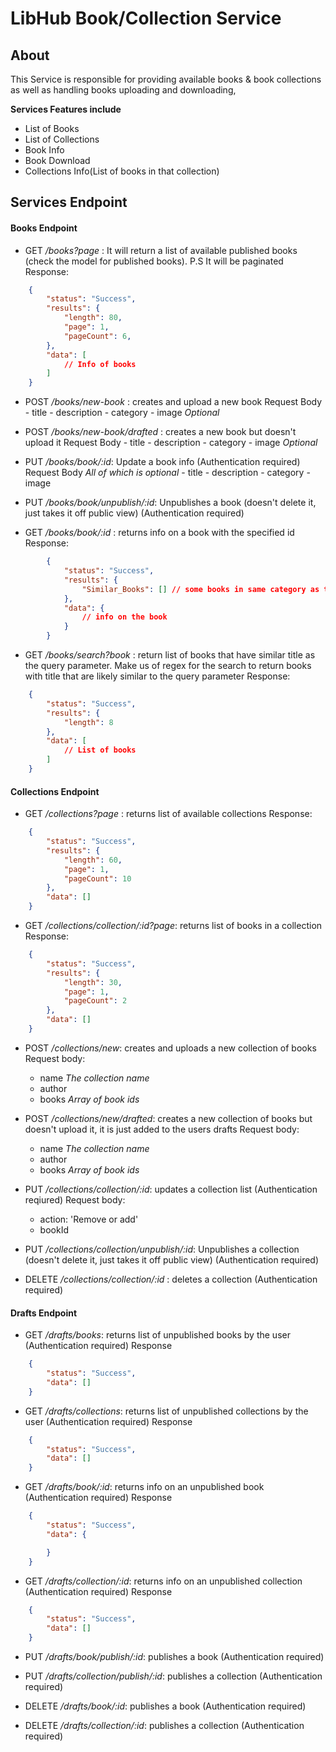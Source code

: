 # LibHub Book/Collection Service

## About
This Service is responsible for providing available books & book collections as well as handling books uploading and downloading, 

**Services Features include**
- List of Books
- List of Collections
- Book Info
- Book Download
- Collections Info(List of books in that collection)

## Services Endpoint

#### Books Endpoint
- GET */books?page* : It will return a list of available published books (check the model for published books). P.S It will be paginated 
	Response:
```json
	{
		"status": "Success",
		"results": {
			"length": 80,
			"page": 1,
			"pageCount": 6,
		}, 
		"data": [
			// Info of books
		]
	}
```

	

- POST */books/new-book* : creates and upload a new book
	Request Body
		- title
		- description
		- category
		- image *Optional*


- POST */books/new-book/drafted* : creates a new book but doesn't upload it
	Request Body
		- title
		- description
		- category
		- image *Optional*


- PUT */books/book/:id*: Update a book info (Authentication required)
	Request Body *All of which is optional*
		- title
		- description
		- category
		- image		

- PUT */books/book/unpublish/:id*: Unpublishes a book (doesn't delete it, just takes it off public view)   (Authentication required)

- GET */books/book/:id* : returns info on a book with the specified id
	Response: 
``` json
		{
			"status": "Success",
			"results": {
				"Similar_Books": [] // some books in same category as this one
			},
			"data": {
				// info on the book
			}
		}
```

- GET */books/search?book* : return list of books that have similar title as the query parameter. Make us of regex for the search to return books with title that are likely similar to the query parameter
	Response:
```json
	{
		"status": "Success",
		"results": {
			"length": 8
		},
		"data": [
			// List of books
		]
	}
```


#### Collections Endpoint
- GET */collections?page* : returns list of available collections
	Response:
```json
	{
		"status": "Success",
		"results": {
			"length": 60,
			"page": 1,
			"pageCount": 10
		},
		"data": []
	}
```

- GET */collections/collection/:id?page*: returns list of books in a collection
	Response:
```json
	{
		"status": "Success",
		"results": {
			"length": 30,
			"page": 1,
			"pageCount": 2
		},
		"data": []
	}
```

- POST */collections/new*: creates and uploads a new collection of books
	Request body:
	- name *The collection name*
	- author
	- books *Array of book ids*


- POST */collections/new/drafted*: creates a new collection of books but doesn't upload it, it is just added to the users drafts
	Request body:
	- name *The collection name*
	- author
	- books *Array of book ids*


- PUT */collections/collection/:id*: updates a collection list (Authentication reqiured)
	Request body:
	- action: 'Remove or add'
	- bookId

- PUT */collections/collection/unpublish/:id*: Unpublishes a collection (doesn't delete it, just takes it off public view)  (Authentication required)

- DELETE */collections/collection/:id* : deletes a collection (Authentication required)


#### Drafts Endpoint
- GET */drafts/books*: returns list of unpublished books by the user (Authentication required)
	Response
```json
	{
		"status": "Success",
		"data": []
	}
```

- GET */drafts/collections*: returns list of unpublished collections by the user (Authentication required)
	Response
```json
	{
		"status": "Success",
		"data": []
	}
```

- GET */drafts/book/:id*: returns info on an unpublished book (Authentication required)
	Response
```json
	{
		"status": "Success",
		"data": {

		}
	}
```

- GET */drafts/collection/:id*: returns info on an unpublished collection (Authentication required)
	Response
```json
	{
		"status": "Success",
		"data": []
	}
```

- PUT */drafts/book/publish/:id*: publishes a book (Authentication required)

- PUT */drafts/collection/publish/:id*: publishes a collection (Authentication required)

- DELETE */drafts/book/:id*: publishes a book (Authentication required)

- DELETE */drafts/collection/:id*: publishes a collection (Authentication required)